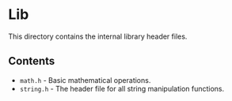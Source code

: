 # Lib
This directory contains the internal library header files.

## Contents
- `math.h` - Basic mathematical operations.
- `string.h` - The header file for all string manipulation functions.
